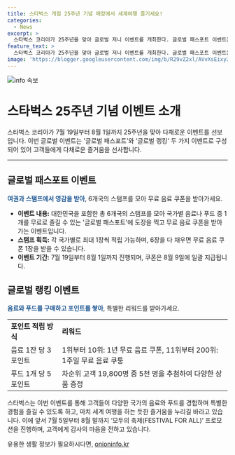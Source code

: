 ```yaml
---
title: 스타벅스 개점 25주년 기념 매장에서 세계여행 즐기세요!
categories:
  - News
excerpt: >
  스타벅스 코리아가 25주년을 맞아 글로벌 저니 이벤트를 개최한다. 글로벌 패스포트 이벤트는 6개국 스탬프를 수집하면 무료 음료 쿠폰을 받을 수 있고, 글로벌 랭킹 이벤트는 음료와 푸드 구매 시 포인트를 적립해 특별 리워드를 받을 수 있다. 또한, 25주년 이벤트를 통해 다양한 국가의 음료와 푸드를 경험할 수 있는 기회를 제공하며, 고객들에게 특별한 즐거움을 선사하고자 한다.
feature_text: >
  스타벅스 코리아가 25주년을 맞아 글로벌 저니 이벤트를 개최한다. 글로벌 패스포트 이벤트는 6개국 스탬프를 수집하면 무료 음료 쿠폰을 받을 수 있고, 글로벌 랭킹 이벤트는 음료와 푸드 구매 시 포인트를 적립해 특별 리워드를 받을 수 있다. 또한, 25주년 이벤트를 통해 다양한 국가의 음료와 푸드를 경험할 수 있는 기회를 제공하며, 고객들에게 특별한 즐거움을 선사하고자 한다.
image: 'https://blogger.googleusercontent.com/img/b/R29vZ2xl/AVvXsEixyZcFfHzMRdzZMjFBmAUKJYCLCGyLL1o632UiGVXcaFdKo_bkvkuCioo0uUKlGfBVcT3P84aROyZIXSBEx3Aw5nCQ3pTgDom1WDC4m8eifvWiAmWEEVb4x6G_l8C0QH225ldMjyaFvpxGEBGNO37VmDTDMHGhJPq73UglMfDca1-0aw/s1600/blogspot.png'
---
```


<p><img src="https://blogger.googleusercontent.com/img/b/R29vZ2xl/AVvXsEixyZcFfHzMRdzZMjFBmAUKJYCLCGyLL1o632UiGVXcaFdKo_bkvkuCioo0uUKlGfBVcT3P84aROyZIXSBEx3Aw5nCQ3pTgDom1WDC4m8eifvWiAmWEEVb4x6G_l8C0QH225ldMjyaFvpxGEBGNO37VmDTDMHGhJPq73UglMfDca1-0aw/s1600/blogspot.png" alt="info 속보" /></p>

<h1>스타벅스 25주년 기념 이벤트 소개</h1>

<p data-ke-size="size16">스타벅스 코리아가 7월 19일부터 8월 1일까지 25주년을 맞아 다채로운 이벤트를 선보입니다. 이번 글로벌 이벤트는 '글로벌 패스포트'와 '글로벌 랭킹' 두 가지 이벤트로 구성되어 있어 고객들에게 다채로운 즐거움을 선사합니다.</p>

<hr>

<h2>글로벌 패스포트 이벤트</h2>

<p><b><span style="color: #1a5490;">여권과 스탬프에서 영감을 받아</span></b>, 6개국의 스탬프를 모아 무료 음료 쿠폰을 받아가세요.</p>

<ul>
  <li><b>이벤트 내용:</b> 대한민국을 포함한 총 6개국의 스탬프를 모아 국가별 음료나 푸드 중 1개를 무료로 즐길 수 있는 '글로벌 패스포트'에 도장을 찍고 무료 음료 쿠폰을 받아가는 이벤트입니다.</li>
  <li><b>스탬프 획득:</b> 각 국가별로 최대 1장씩 적립 가능하며, 6장을 다 채우면 무료 음료 쿠폰 1장을 받을 수 있습니다.</li>
  <li><b>이벤트 기간:</b> 7월 19일부터 8월 1일까지 진행되며, 쿠폰은 8월 9일에 일괄 지급됩니다.</li>
</ul>

<h2>글로벌 랭킹 이벤트</h2>

<p><b><span style="color: #1a5490;">음료와 푸드를 구매하고 포인트를 쌓아</span></b>, 특별한 리워드를 받아가세요.</p>

<table>
  <tr>
    <td><b>포인트 적립 방식</b></td>
    <td><b>리워드</b></td>
  </tr>
  <tr>
    <td>음료 1잔 당 3포인트</td>
    <td>1위부터 10위: 1년 무료 음료 쿠폰, 11위부터 200위: 1주일 무료 음료 쿠퉁</td>
  </tr>
  <tr>
    <td>푸드 1개 당 5포인트</td>
    <td>차순위 고객 19,800명 중 5천 명을 추첨하여 다양한 상품 증정</td>
  </tr>
</table>

<p data-ke-size="size16">스타벅스는 이번 이벤트를 통해 고객들이 다양한 국가의 음료와 푸드를 경험하며 특별한 경험을 즐길 수 있도록 하고, 마치 세계 여행을 하는 듯한 즐거움을 누리길 바라고 있습니다. 이에 앞서 7월 5일부터 8월 말까지 ‘모두의 축제(FESTIVAL FOR ALL)’ 프로모션을 진행하며, 고객에게 감사의 마음을 전하고 있습니다.</p>
유용한 생활 정보가 필요하시다면, <a href="https://onioninfo.kr" rel="dofollow">onioninfo.kr</a>


